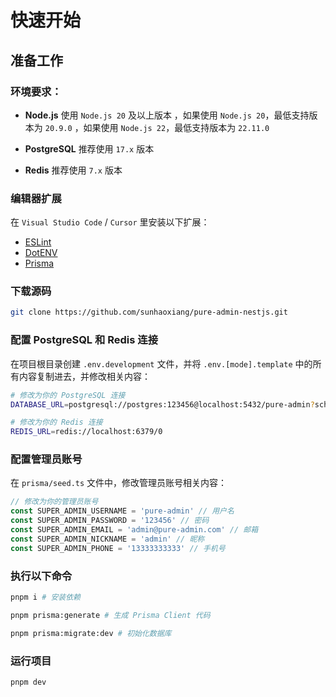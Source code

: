 # 快速开始

## 准备工作

### 环境要求：

- **Node.js** 使用 `Node.js 20` 及以上版本 ，如果使用 `Node.js 20`，最低支持版本为 `20.9.0` ，如果使用 `Node.js 22`，最低支持版本为 `22.11.0`

- **PostgreSQL** 推荐使用 `17.x` 版本

- **Redis** 推荐使用 `7.x` 版本

### 编辑器扩展

在 `Visual Studio Code` / `Cursor` 里安装以下扩展：

- [ESLint](https://marketplace.visualstudio.com/items?itemName=dbaeumer.vscode-eslint)
- [DotENV](https://marketplace.visualstudio.com/items?itemName=mikestead.dotenv)
- [Prisma](https://marketplace.visualstudio.com/items?itemName=Prisma.prisma)

### 下载源码

```bash
git clone https://github.com/sunhaoxiang/pure-admin-nestjs.git
```

### 配置 PostgreSQL 和 Redis 连接

在项目根目录创建 `.env.development` 文件，并将 `.env.[mode].template` 中的所有内容复制进去，并修改相关内容：

``` bash
# 修改为你的 PostgreSQL 连接
DATABASE_URL=postgresql://postgres:123456@localhost:5432/pure-admin?schema=public

# 修改为你的 Redis 连接
REDIS_URL=redis://localhost:6379/0
```

### 配置管理员账号

在 `prisma/seed.ts` 文件中，修改管理员账号相关内容：

``` ts
// 修改为你的管理员账号
const SUPER_ADMIN_USERNAME = 'pure-admin' // 用户名
const SUPER_ADMIN_PASSWORD = '123456' // 密码
const SUPER_ADMIN_EMAIL = 'admin@pure-admin.com' // 邮箱
const SUPER_ADMIN_NICKNAME = 'admin' // 昵称
const SUPER_ADMIN_PHONE = '13333333333' // 手机号
```

### 执行以下命令


``` bash
pnpm i # 安装依赖

pnpm prisma:generate # 生成 Prisma Client 代码

pnpm prisma:migrate:dev # 初始化数据库
```


### 运行项目

``` bash
pnpm dev
```
